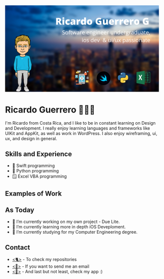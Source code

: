 ![Design and Development](https://github.com/RicarJG02/RicarJG02/blob/main/MyBanner.png)

# Ricardo Guerrero 👨🏼‍💻

I'm Ricardo from Costa Rica, and I like to be in constant learning on Design and Development. I really enjoy learning languages and frameworks like UIKit and AppKit, as well as work in WordPress. I also enjoy wireframing, ui, ux, and design in general.

## Skills and Experience

* 📱 Swift programming
*  🐍 Python programming
* 🪟 Excel VBA programming

## Examples of Work

## As Today

- 🔭 I’m currently working on my own project - Due Lite. 
- 🌱 I’m currently learning more in depth iOS Deveploment.
- 💬 I’m currently studying for my Computer Engineering degree.

## Contact

* [<🐈>](https://github.com/Ricarjg02) - To check my repositories 
* [<📩>](mailto:ricarguerrero02@gmail.com) - If you want to send me an email
* [<📲>](https://apps.apple.com/cr/app/due-lite/id1612104957) - And last but not least, check my app :)


